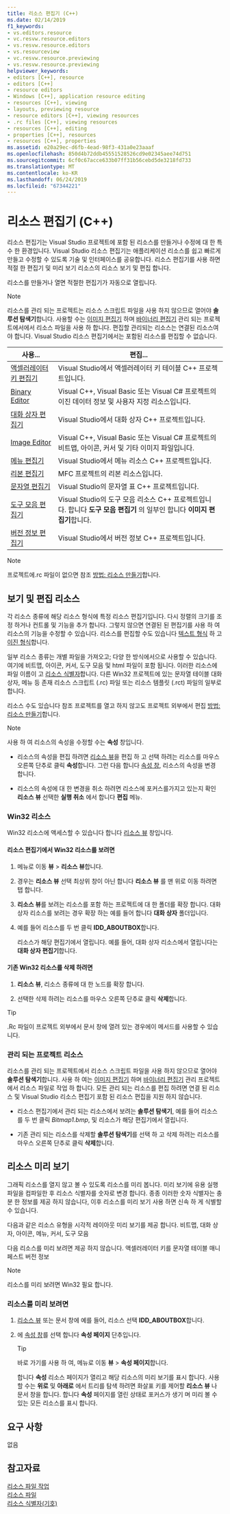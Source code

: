 ```yaml
---
title: 리소스 편집기 (C++)
ms.date: 02/14/2019
f1_keywords:
- vs.editors.resource
- vc.resvw.resource.editors
- vs.resvw.resource.editors
- vs.resourceview
- vc.resvw.resource.previewing
- vs.resvw.resource.previewing
helpviewer_keywords:
- editors [C++], resource
- editors [C++]
- resource editors
- Windows [C++], application resource editing
- resources [C++], viewing
- layouts, previewing resource
- resource editors [C++], viewing resources
- .rc files [C++], viewing resources
- resources [C++], editing
- properties [C++], resources
- resources [C++], properties
ms.assetid: e20a29ec-d6fb-4ead-98f3-431a0e23aaaf
ms.openlocfilehash: 850d4b72ddb45551528526cd9e02345aee74d751
ms.sourcegitcommit: 6cf0c67acce633b07ff31b56cebd5de3218fd733
ms.translationtype: MT
ms.contentlocale: ko-KR
ms.lasthandoff: 06/24/2019
ms.locfileid: "67344221"
---
```

# <a name="resource-editors-c"></a>리소스 편집기 (C++)

리소스 편집기는 Visual Studio 프로젝트에 포함 된 리소스를 만들거나 수정에 대 한 특수 한 환경입니다. Visual Studio 리소스 편집기는 애플리케이션 리소스를 쉽고 빠르게 만들고 수정할 수 있도록 기술 및 인터페이스를 공유합니다. 리소스 편집기를 사용 하면 적절 한 편집기 및 미리 보기 리소스의 리소스 보기 및 편집 합니다.

리소스를 만들거나 열면 적절한 편집기가 자동으로 열립니다.

> [!NOTE]
> 리소스를 관리 되는 프로젝트는 리소스 스크립트 파일을 사용 하지 않으므로 열어야 **솔루션 탐색기**합니다. 사용할 수는 [이미지 편집기](../windows/image-editor-for-icons.md) 하며 [바이너리 편집기](binary-editor.md) 관리 되는 프로젝트에서에서 리소스 파일을 사용 하 합니다. 편집할 관리되는 리소스는 연결된 리소스여야 합니다. Visual Studio 리소스 편집기에서는 포함된 리소스를 편집할 수 없습니다.

|사용...|편집...|
|----------------|----------------|
|[액셀러레이터 키 편집기](../windows/accelerator-editor.md)|Visual Studio에서 액셀러레이터 키 테이블 C++ 프로젝트입니다.|
|[Binary Editor](binary-editor.md)|Visual C++, Visual Basic 또는 Visual C# 프로젝트의 이진 데이터 정보 및 사용자 지정 리소스입니다.|
|[대화 상자 편집기](../windows/dialog-editor.md)|Visual Studio에서 대화 상자 C++ 프로젝트입니다.|
|[Image Editor](../windows/image-editor-for-icons.md)|Visual C++, Visual Basic 또는 Visual C# 프로젝트의 비트맵, 아이콘, 커서 및 기타 이미지 파일입니다.|
|[메뉴 편집기](../windows/menu-editor.md)|Visual Studio에서 메뉴 리소스 C++ 프로젝트입니다.|
|[리본 편집기](../mfc/ribbon-designer-mfc.md)|MFC 프로젝트의 리본 리소스입니다.|
|[문자열 편집기](../windows/string-editor.md)|Visual Studio의 문자열 표 C++ 프로젝트입니다.|
|[도구 모음 편집기](../windows/toolbar-editor.md)|Visual Studio의 도구 모음 리소스 C++ 프로젝트입니다. 합니다 **도구 모음 편집기** 의 일부인 합니다 **이미지 편집기**합니다.|
|[버전 정보 편집기](../windows/version-information-editor.md)|Visual Studio에서 버전 정보 C++ 프로젝트입니다.|

> [!NOTE]
> 프로젝트에.rc 파일이 없으면 참조 [방법: 리소스 만들기](../windows/how-to-create-a-resource-script-file.md)합니다.

## <a name="view-and-edit-resources"></a>보기 및 편집 리소스

각 리소스 종류에 해당 리소스 형식에 특정 리소스 편집기입니다. 다시 정렬의 크기를 조정 하거나 컨트롤 및 기능을 추가 합니다. 그렇지 않으면 연결된 된 편집기를 사용 하 여 리소스의 기능을 수정할 수 있습니다. 리소스를 편집할 수도 있습니다 [텍스트 형식](../windows/how-to-open-a-resource-script-file-in-text-format.md) 하 고 [이진 형식](../windows/opening-a-resource-for-binary-editing.md)합니다.

일부 리소스 종류는 개별 파일을 가져오고; 다양 한 방식에서으로 사용할 수 있습니다. 여기에 비트맵, 아이콘, 커서, 도구 모음 및 html 파일이 포함 됩니다. 이러한 리소스에 파일 이름이 고 [리소스 식별자](../windows/symbols-resource-identifiers.md)합니다. 다른 Win32 프로젝트에 있는 문자열 테이블 대화 상자, 메뉴 등 존재 리소스 스크립트 (.rc) 파일 또는 리소스 템플릿 (.rct) 파일의 일부로 합니다.

리소스 수도 있습니다 참조 프로젝트를 열고 하지 않고도 프로젝트 외부에서 편집 [방법: 리소스 만들기](../windows/how-to-open-a-resource-script-file-outside-of-a-project-standalone.md)합니다.

> [!NOTE]
> 사용 하 여 리소스의 속성을 수정할 수는 **속성** 창입니다.

- 리소스의 속성을 편집 하려면 [리소스 뷰](how-to-create-a-resource-script-file.md#create-resources)을 편집 하 고 선택 하려는 리소스를 마우스 오른쪽 단추로 클릭 **속성**합니다.  그런 다음 합니다 [속성 창](/visualstudio/ide/reference/properties-window), 리소스의 속성을 변경 합니다.

- 리소스의 속성에 대 한 변경을 취소 하려면 리소스에 포커스를가지고 있는지 확인 **리소스 뷰** 선택한 **실행 취소** 에서 합니다 **편집** 메뉴.

### <a name="win32-resources"></a>Win32 리소스

Win32 리소스에 액세스할 수 있습니다 합니다 [리소스 뷰](how-to-create-a-resource-script-file.md#create-resources) 창입니다.

#### <a name="to-view-a-win32-resource-in-a-resource-editor"></a>리소스 편집기에서 Win32 리소스를 보려면

1. 메뉴로 이동 **뷰** > **리소스 뷰**합니다.

1. 경우는 **리소스 뷰** 선택 최상위 창이 아닌 합니다 **리소스 뷰** 를 맨 위로 이동 하려면 탭 합니다.

1. **리소스 뷰**를 보려는 리소스를 포함 하는 프로젝트에 대 한 폴더를 확장 합니다. 대화 상자 리소스를 보려는 경우 확장 하는 예를 들어 합니다 **대화 상자** 폴더입니다.

1. 예를 들어 리소스를 두 번 클릭 **IDD_ABOUTBOX**합니다.

   리소스가 해당 편집기에서 열립니다. 예를 들어, 대화 상자 리소스에서 열립니다는 **대화 상자 편집기**합니다.

#### <a name="to-delete-an-existing-win32-resource"></a>기존 Win32 리소스를 삭제 하려면

1. **리소스 뷰**, 리소스 종류에 대 한 노드를 확장 합니다.

1. 선택한 삭제 하려는 리소스를 마우스 오른쪽 단추로 클릭 **삭제**합니다.

> [!TIP]
> .Rc 파일이 프로젝트 외부에서 문서 창에 열려 있는 경우에이 메서드를 사용할 수 있습니다.

### <a name="managed-project-resources"></a>관리 되는 프로젝트 리소스

리소스를 관리 되는 프로젝트에서 리소스 스크립트 파일을 사용 하지 않으므로 열어야 **솔루션 탐색기**합니다. 사용 하 여는 [이미지 편집기](../windows/image-editor-for-icons.md) 하며 [바이너리 편집기](binary-editor.md) 관리 프로젝트에서 리소스 파일로 작업 하 합니다. 모든 관리 되는 리소스를 편집 하려면 연결 된 리소스 및 Visual Studio 리소스 편집기 포함 된 리소스 편집을 지원 하지 않습니다.

- 리소스 편집기에서 관리 되는 리소스에서 보려는 **솔루션 탐색기**, 예를 들어 리소스를 두 번 클릭 *Bitmap1.bmp*, 및 리소스가 해당 편집기에서 열립니다.

- 기존 관리 되는 리소스를 삭제할 **솔루션 탐색기**를 선택 하 고 삭제 하려는 리소스를 마우스 오른쪽 단추로 클릭 **삭제**합니다.

## <a name="preview-resources"></a>리소스 미리 보기

그래픽 리소스를 열지 않고 볼 수 있도록 리소스를 미리 봅니다. 미리 보기에 유용 실행 파일을 컴파일한 후 리소스 식별자를 숫자로 변경 합니다. 종종 이러한 숫자 식별자는 충분 한 정보를 제공 하지 않습니다, 이후 리소스를 미리 보기 사용 하면 신속 하 게 식별할 수 있습니다.

다음과 같은 리소스 유형을 시각적 레이아웃 미리 보기를 제공 합니다. 비트맵, 대화 상자, 아이콘, 메뉴, 커서, 도구 모음

다음 리소스를 미리 보려면 제공 하지 않습니다. 액셀러레이터 키를 문자열 테이블 매니페스트 버전 정보

> [!NOTE]
> 리소스를 미리 보려면 Win32 필요 합니다.

### <a name="to-preview-resources"></a>리소스를 미리 보려면

1. [리소스 뷰](how-to-create-a-resource-script-file.md#create-resources) 또는 문서 창에 예를 들어, 리소스 선택 **IDD_ABOUTBOX**합니다.

1. 에 [속성 창](/visualstudio/ide/reference/properties-window)를 선택 합니다 **속성 페이지** 단추입니다.

   > [!TIP]
   > 바로 가기를 사용 하 여, 메뉴로 이동 **뷰** > **속성 페이지**합니다.

   합니다 **속성** 리소스 페이지가 열리고 해당 리소스의 미리 보기를 표시 합니다. 사용할 수는 **위로** 및 **아래로** 에서 트리를 탐색 하려면 화살표 키를 제어할 **리소스 뷰** 나 문서 창을 합니다. 합니다 **속성** 페이지를 열린 상태로 포커스가 생기 며 미리 볼 수 있는 모든 리소스를 표시 합니다.

## <a name="requirements"></a>요구 사항

없음

## <a name="see-also"></a>참고자료

[리소스 파일 작업](../windows/working-with-resource-files.md)<br/>
[리소스 파일](../windows/resource-files-visual-studio.md)<br/>
[리소스 식별자(기호)](../windows/symbols-resource-identifiers.md)<br/>
